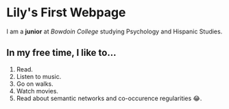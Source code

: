 # Lily's First Webpage

I am a **junior** at *Bowdoin College* studying Psychology and Hispanic Studies.

## In my free time, I like to...
1. Read.
2. Listen to music.
3. Go on walks.
5. Watch movies.
6. Read about semantic networks and co-occurence regularities :joy:.

